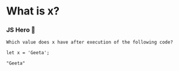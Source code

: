 #  What is x?

### JS Hero 🥋

    Which value does x have after execution of the following code?

    let x = 'Geeta';

    "Geeta"
